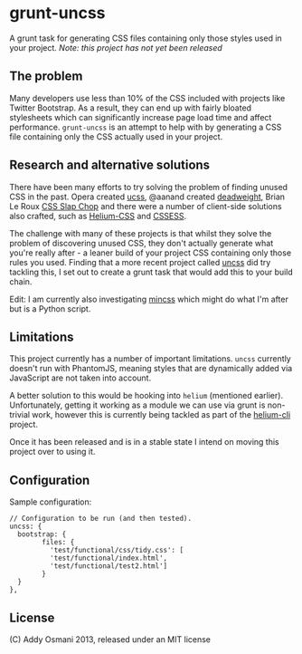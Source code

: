 # grunt-uncss

A grunt task for generating CSS files containing only those styles used in your project. *Note: this project has not yet been released*

## The problem

Many developers use less than 10% of the CSS included with projects like Twitter Bootstrap. As a result, they can end up with fairly bloated stylesheets which can significantly increase page load time and affect performance. `grunt-uncss` is an attempt to help with by generating a CSS file containing only the CSS actually used in your project.

## Research and alternative solutions

There have been many efforts to try solving the problem of finding unused CSS in the past. Opera created [ucss](https://github.com/operasoftware/ucss), @aanand created [deadweight](https://github.com/aanand/deadweight), Brian Le Roux [CSS Slap Chop](https://github.com/brianleroux/css-slap-chop) and there were a number of client-side solutions also crafted, such as [Helium-CSS](https://github.com/geuis/helium-css) and [CSSESS](https://github.com/driverdan/cssess).

The challenge with many of these projects is that whilst they solve the problem of discovering unused CSS, they don't actually generate what you're really after - a leaner build of your project CSS containing only those rules you used. Finding that a more recent project called [uncss](https://github.com/giakki/uncss) did try tackling this, I set out to create a grunt task that would add this to your build chain.

Edit: I am currently also investigating [mincss](http://www.peterbe.com/plog/mincss) which might do what I'm after but is a Python script.

## Limitations

This project currently has a number of important limitations. `uncss` currently doesn't run with PhantomJS, meaning styles that are dynamically added via JavaScript are not taken into account. 

A better solution to this would be hooking into `helium` (mentioned earlier). Unfortunately, getting it working as a module we can use via grunt is non-trivial work, however this is currently being tackled as part of the [helium-cli](https://github.com/villadora/helium-cli) project. 

Once it has been released and is in a stable state I intend on moving this project over to using it.

## Configuration


Sample configuration:

```
// Configuration to be run (and then tested).
uncss: {
  bootstrap: {
        files: {
          'test/functional/css/tidy.css': [
          'test/functional/index.html',
          'test/functional/test2.html']
        }
  }
},
```

## License

(C) Addy Osmani 2013, released under an MIT license

